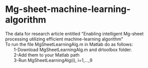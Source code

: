 # Mg-sheet-machine-learning-algorithm
The data for research article entitled "Enabling intelligent Mg-sheet processing utilizing efficient machine-learning algorithm"
<br />To run the file MgSheetLearningAlg.m in Matlab do as follows:
	<br />&nbsp;&nbsp;&nbsp;&nbsp;&nbsp;&nbsp; 1-Download MgSheetLearningAlg.m and drtoolbox folder.
	<br />&nbsp;&nbsp;&nbsp;&nbsp;&nbsp;&nbsp; 2-Add them to your Matlab path
	<br />&nbsp;&nbsp;&nbsp;&nbsp;&nbsp;&nbsp; 3-Run MgSheetLearningAlg(i), i=1,...,9
